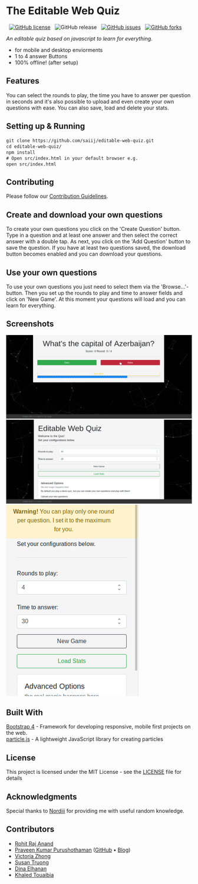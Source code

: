 # The Editable Web Quiz
&nbsp;
[![GitHub license](https://img.shields.io/github/license/devofthings/quiz2go.svg)](https://github.com/devofthings/quiz2go/blob/master/LICENSE)
&nbsp; 
![GitHub release](https://img.shields.io/github/release/devofthings/quiz2go.svg)
&nbsp; 
[![GitHub issues](https://img.shields.io/github/issues/devofthings/quiz2go.svg)](https://github.com/devofthings/quiz2go/issues)
&nbsp;
[![GitHub forks](https://img.shields.io/github/forks/devofthings/quiz2go.svg)](https://github.com/devofthings/quiz2go/network)

_An editable quiz based on javascript to learn for everything._
> 
*  for mobile and desktop enviorments 
*  1 to 4 answer Buttons 
*  100% offline! (after setup)

## Features

You can select the rounds to play,
the time you have to answer per question in seconds and it's also possible to upload and even create your own questions with ease. You can also save, load and delete your stats.

## Setting up & Running

```shell
git clone https://github.com/saiij/editable-web-quiz.git
cd editable-web-quiz/
npm install
# Open src/index.html in your default browser e.g.
open src/index.html
```

## Contributing

Please follow our [Contribution Guidelines](./CONTRIBUTING.md).

## Create and download your own questions

To create your own questions you click on the 'Create Question' button.
Type in a question and at least one answer and then select the correct answer with a double tap. As next, you click on the 'Add Question' button to save the question.
If you have at least two questions saved, the download button becomes enabled and you can download your questions.

## Use your own questions

To use your own questions you just need to select them via the 'Browse...'-button.
Then you set up the rounds to play and time to answer fields and click on 'New Game'.
At this moment your questions will load and you can learn for everything.

## Screenshots

![Ingame Desktop](assets/img/ingame_desktop.png)
![Menu Desktop](assets/img/menu_desktop.png)
![Menu Mobile](assets/img/menu_mobile_w_custom_alert.png)

## Built With

[Bootstrap 4](https://github.com/twbs/bootstrap) - Framework for developing responsive, mobile first projects on the web.     
[particle.js](https://github.com/VincentGarreau/particles.js) - A lightweight JavaScript library for creating particles

## License

This project is licensed under the MIT License - see the [LICENSE](LICENSE) file for details

## Acknowledgments

Special thanks to [Nordiii](https://github.com/Nordiii) for providing me with useful random knowledge.


## Contributors

- [Rohit Raj Anand](https://github.com/rht6226)
- [Praveen Kumar Purushothaman](https://praveen.science/) ([GitHub](https://github.com/praveenscience/) &bull; [Blog](https://blog.praveen.science/))
- [Victoria Zhong](https://github.com/SemicolonExpected)
- [Susan Truong](https://github.com/susantruong)
- [Dina Elhanan](https://github.com/dinaelhanan)
- [Khaled Touaibia](https://github.com/KhaledTouaibia)
